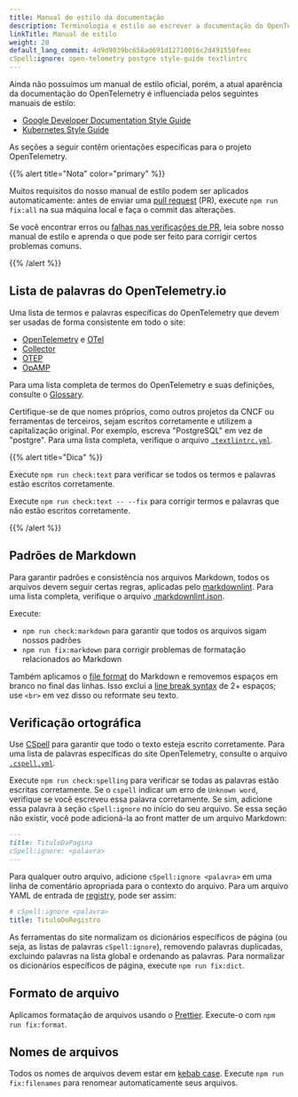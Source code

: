 ```yaml
---
title: Manual de estilo da documentação
description: Terminologia e estilo ao escrever a documentação do OpenTelemetry.
linkTitle: Manual de estilo
weight: 20
default_lang_commit: 4d9d9039bc658ad691d12710016c2d491550feec
cSpell:ignore: open-telemetry postgre style-guide textlintrc
---
```


Ainda não possuímos um manual de estilo oficial, porém, a atual aparência da
documentação do OpenTelemetry é influenciada pelos seguintes manuais de estilo:

- [Google Developer Documentation Style Guide](https://developers.google.com/style)
- [Kubernetes Style Guide](https://kubernetes.io/docs/contribute/style/style-guide/)

As seções a seguir contêm orientações específicas para o projeto OpenTelemetry.

{{% alert title="Nota" color="primary" %}}

Muitos requisitos do nosso manual de estilo podem ser aplicados automaticamente:
antes de enviar uma
[pull request](https://docs.github.com/en/get-started/learning-about-github/github-glossary#pull-request)
(PR), execute `npm run fix:all` na sua máquina local e faça o commit das
alterações.

Se você encontrar erros ou [falhas nas verificações de PR](../pr-checks), leia
sobre nosso manual de estilo e aprenda o que pode ser feito para corrigir certos
problemas comuns.

{{% /alert %}}

## Lista de palavras do OpenTelemetry.io

Uma lista de termos e palavras específicas do OpenTelemetry que devem ser usadas
de forma consistente em todo o site:

- [OpenTelemetry](/docs/concepts/glossary/#opentelemetry) e
  [OTel](/docs/concepts/glossary/#otel)
- [Collector](/docs/concepts/glossary/#collector)
- [OTEP](/docs/concepts/glossary/#otep)
- [OpAMP](/docs/concepts/glossary/#opamp)

Para uma lista completa de termos do OpenTelemetry e suas definições, consulte o
[Glossary](/docs/concepts/glossary/).

Certifique-se de que nomes próprios, como outros projetos da CNCF ou ferramentas
de terceiros, sejam escritos corretamente e utilizem a capitalização original.
Por exemplo, escreva "PostgreSQL" em vez de "postgre". Para uma lista completa,
verifique o arquivo
[`.textlintrc.yml`](https://github.com/open-telemetry/opentelemetry.io/blob/main/.textlintrc.yml).

{{% alert title="Dica" %}}

Execute `npm run check:text` para verificar se todos os termos e palavras estão
escritos corretamente.

Execute `npm run check:text -- --fix` para corrigir termos e palavras que não
estão escritos corretamente.

{{% /alert %}}

## Padrões de Markdown

Para garantir padrões e consistência nos arquivos Markdown, todos os arquivos
devem seguir certas regras, aplicadas pelo [markdownlint]. Para uma lista
completa, verifique o arquivo [.markdownlint.json].

Execute:

- `npm run check:markdown` para garantir que todos os arquivos sigam nossos
  padrões
- `npm run fix:markdown` para corrigir problemas de formatação relacionados ao
  Markdown

Também aplicamos o [file format](#file-format) do Markdown e removemos espaços
em branco no final das linhas. Isso exclui a [line break syntax] de 2+ espaços;
use `<br>` em vez disso ou reformate seu texto.

## Verificação ortográfica

Use [CSpell](https://github.com/streetsidesoftware/cspell) para garantir que
todo o texto esteja escrito corretamente. Para uma lista de palavras específicas
do site OpenTelemetry, consulte o arquivo
[`.cspell.yml`](https://github.com/open-telemetry/opentelemetry.io/blob/main/.cspell.yml).

Execute `npm run check:spelling` para verificar se todas as palavras estão
escritas corretamente. Se o `cspell` indicar um erro de `Unknown word`,
verifique se você escreveu essa palavra corretamente. Se sim, adicione essa
palavra à seção `cSpell:ignore` no início do seu arquivo. Se essa seção não
existir, você pode adicioná-la ao front matter de um arquivo Markdown:

```markdown
---
title: TituloDaPagina
cSpell:ignore: <palavra>
---
```

Para qualquer outro arquivo, adicione `cSpell:ignore <palavra>` em uma linha de
comentário apropriada para o contexto do arquivo. Para um arquivo YAML de
entrada de [registry](/ecosystem/registry/), pode ser assim:

```yaml
# cSpell:ignore <palavra>
title: TituloDoRegistro
```

As ferramentas do site normalizam os dicionários específicos de página (ou seja,
as listas de palavras `cSpell:ignore`), removendo palavras duplicadas, excluindo
palavras na lista global e ordenando as palavras. Para normalizar os dicionários
específicos de página, execute `npm run fix:dict`.

## Formato de arquivo

Aplicamos formatação de arquivos usando o [Prettier]. Execute-o com
`npm run fix:format`.

## Nomes de arquivos

Todos os nomes de arquivos devem estar em
[kebab case](https://en.wikipedia.org/wiki/Letter_case#Kebab_case). Execute
`npm run fix:filenames` para renomear automaticamente seus arquivos.

[.markdownlint.json]:
  https://github.com/open-telemetry/opentelemetry.io/blob/main/.markdownlint.json
[line break syntax]: https://www.markdownguide.org/basic-syntax/#line-breaks
[markdownlint]: https://github.com/DavidAnson/markdownlint
[Prettier]: https://prettier.io
